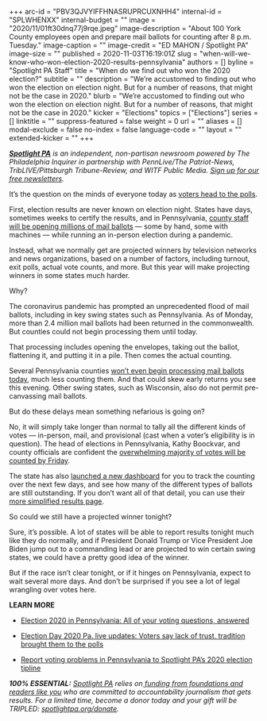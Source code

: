 +++
arc-id = "PBV3QJVYIFFHNASRUPRCUXNHH4"
internal-id = "SPLWHENXX"
internal-budget = ""
image = "2020/11/01ft30dnq77j9rqe.jpeg"
image-description = "About 100 York County employees open and prepare mail ballots for counting after 8 p.m. Tuesday."
image-caption = ""
image-credit = "ED MAHON / Spotlight PA"
image-size = ""
published = 2020-11-03T16:19:01Z
slug = "when-will-we-know-who-won-election-2020-results-pennsylvania"
authors = []
byline = "Spotlight PA Staff"
title = "When do we find out who won the 2020 election?"
subtitle = ""
description = "We’re accustomed to finding out who won the election on election night. But for a number of reasons, that might not be the case in 2020."
blurb = "We’re accustomed to finding out who won the election on election night. But for a number of reasons, that might not be the case in 2020."
kicker = "Elections"
topics = ["Elections"]
series = []
linktitle = ""
suppress-featured = false
weight = 0
url = ""
aliases = []
modal-exclude = false
no-index = false
language-code = ""
layout = ""
extended-kicker = ""
+++

<a href="https://www.spotlightpa.org/"><i><b>Spotlight PA</b></i></a><i> is an independent, non-partisan newsroom powered by The Philadelphia Inquirer in partnership with PennLive/The Patriot-News, TribLIVE/Pittsburgh Tribune-Review, and WITF Public Media. </i><a href="https://www.spotlightpa.org/newsletters"><i>Sign up for our free newsletters</i></a><i>.</i>

It’s the question on the minds of everyone today as <a href="https://www.spotlightpa.org/news/2020/11/pennsylvania-2020-election-live-blog-updates-donald-trump-joe-biden/">voters head to the polls</a>.

First, election results are never known on election night. States have days, sometimes weeks to certify the results, and in Pennsylvania, <a href="https://www.spotlightpa.org/news/2020/10/pennsylvania-election-county-officials-stress-misinformation-anger/">county staff will be opening millions of mail ballots</a> — some by hand, some with machines — while running an in-person election during a pandemic.

Instead, what we normally get are projected winners by television networks and news organizations, based on a number of factors, including turnout, exit polls, actual vote counts, and more. But this year will make projecting winners in some states much harder.

Why?

The coronavirus pandemic has prompted an unprecedented flood of mail ballots, including in key swing states such as Pennsylvania. As of Monday, more than 2.4 million mail ballots had been returned in the commonwealth. But counties could not begin processing them until today.

That processing includes opening the envelopes, taking out the ballot, flattening it, and putting it in a pile. Then comes the actual counting.

<script src="https://www.spotlightpa.org/embed.js" async></script><div data-spl-embed-version="1" data-spl-src="https://www.spotlightpa.org/embeds/donate/?teaser_text=Spotlight%20PA%20provides%20essential%2C%20public-service%20journalism%20about%20Pennsylvania%20thank%20to%20readers%20like%20you.%20For%20a%20limited%20time%2C%20become%20a%20member%20and%20your%20contribution%20will%20be%20TRIPLED.&cta_text=YES%2C%20TRIPLE%20MY%20GIFT&eyebrow_text=BECOME%20A%20MEMBER"></div>

Several Pennsylvania counties <a href="https://www.spotlightpa.org/news/2020/11/pa-election-2020-mail-ballots-precanvassing/">won’t even begin processing mail ballots today</a>, much less counting them. And that could skew early returns you see this evening. Other swing states, such as Wisconsin, also do not permit pre-canvassing mail ballots.

But do these delays mean something nefarious is going on?

No, it will simply take longer than normal to tally all the different kinds of votes — in-person, mail, and provisional (cast when a voter’s eligibility is in question). The head of elections in Pennsylvania, Kathy Boockvar, and county officials are confident the <a href="https://www.spotlightpa.org/news/2020/10/pa-kathy-boockvar-election-results-timely-tom-wolf-republicans-precanvassing/">overwhelming majority of votes will be counted by Friday</a>.

The state has also <a href="https://www.votespa.com/About-Elections/Pages/Counting-Dashboard.aspx">launched a new dashboard</a> for you to track the counting over the next few days, and see how many of the different types of ballots are still outstanding. If you don’t want all of that detail, you can use their <a href="https://www.electionreturns.pa.gov/">more simplified results page</a>.

So could we still have a projected winner tonight?

Sure, it’s possible. A lot of states will be able to report results tonight much like they do normally, and if President Donald Trump or Vice President Joe Biden jump out to a commanding lead or are projected to win certain swing states, we could have a pretty good idea of the winner.

But if the race isn’t clear tonight, or if it hinges on Pennsylvania, expect to wait several more days. And don’t be surprised if you see a lot of legal wrangling over votes here.

<b>LEARN MORE</b>

- <a href="https://www.spotlightpa.org/news/2020/10/pa-election-voting-questions-answered-mail-ballot/">Election 2020 in Pennsylvania: All of your voting questions, answered</a>

- <a href="https://www.spotlightpa.org/news/2020/11/pennsylvania-2020-election-live-blog-updates-donald-trump-joe-biden/">Election Day 2020 Pa. live updates: Voters say lack of trust, tradition brought them to the polls</a>

- <a href="https://www.spotlightpa.org/news/2020/10/pa-2020-election-day-voting-problems-machines-ballots-lawsuits/">Report voting problems in Pennsylvania to Spotlight PA’s 2020 election tipline</a>

<i><b>100% ESSENTIAL:</b></i><i> </i><a href="https://www.spotlightpa.org/"><i>Spotlight PA</i></a><i> relies on</i><a href="https://www.spotlightpa.org/support"><i> funding from foundations and readers like you</i></a><i> who are committed to accountability journalism that gets results. For a limited time, become a donor today and your gift will be TRIPLED: </i><a href="http://spotlightpa.org/donate"><i>spotlightpa.org/donate</i></a><i>.</i>
